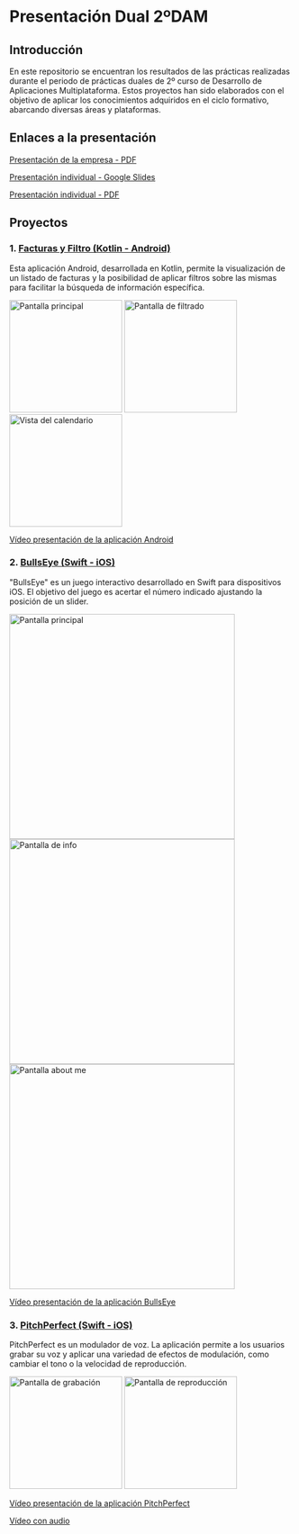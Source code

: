 # Presentación Dual 2ºDAM

## Introducción

En este repositorio se encuentran los resultados de las prácticas realizadas durante el periodo de prácticas duales de 2º curso de Desarrollo de Aplicaciones Multiplataforma. Estos proyectos han sido elaborados con el objetivo de aplicar los conocimientos adquiridos en el ciclo formativo, abarcando diversas áreas y plataformas.

## Enlaces a la presentación

[Presentación de la empresa - PDF](https://github.com/marruiart/presentacion-dual-2-dam/files/14587196/Presentacion_Viewnext_2024.pdf)

[Presentación individual - Google Slides](https://docs.google.com/presentation/d/1JYg3PAPmWd1Sv3tM6FPoWqIY4Dx376uu0yZwg2nsS9I/edit?usp=sharing)

[Presentación individual - PDF](https://github.com/marruiart/presentacion-dual-2-dam/files/14587142/Marina.Ruiz.-.ViewNext.pdf)

## Proyectos

### 1. [Facturas y Filtro (Kotlin - Android)](https://github.com/marruiart/facturas-kotlin.git)

Esta aplicación Android, desarrollada en Kotlin, permite la visualización de un listado de facturas y la posibilidad de aplicar filtros sobre las mismas para facilitar la búsqueda de información específica. 

<img src="https://github.com/marruiart/presentacion-dual-2-dam/assets/88201067/91260e46-0ea6-4376-837a-c317d86cb904" alt="Pantalla principal" width="200"/>
<img src="https://github.com/marruiart/presentacion-dual-2-dam/assets/88201067/6dd4d232-2240-46df-b292-3b5790355a3f" alt="Pantalla de filtrado" width="200"/>
<img src="https://github.com/marruiart/presentacion-dual-2-dam/assets/88201067/997e8d14-34cb-4df2-b444-ff40bd2be854" alt="Vista del calendario" width="200"/>

[Vídeo presentación de la aplicación Android](https://github.com/marruiart/presentacion-dual-2-dam/assets/88201067/11aa03c2-427a-40c9-a2cd-13ba918679cf)

### 2. [BullsEye (Swift - iOS)](https://github.com/marruiart/BullsEye-iOS-UIKit.git)

"BullsEye" es un juego interactivo desarrollado en Swift para dispositivos iOS. El objetivo del juego es acertar el número indicado ajustando la posición de un slider. 

<img src="https://github.com/marruiart/presentacion-dual-2-dam/assets/88201067/26c39055-a4f0-4c4e-9b09-597244d186d6" alt="Pantalla principal" width="400"/>
<img src="https://github.com/marruiart/presentacion-dual-2-dam/assets/88201067/6bb9d81f-e59e-41b3-bf1d-a1ed614e7e5c" alt="Pantalla de info" width="400"/>
<img src="https://github.com/marruiart/presentacion-dual-2-dam/assets/88201067/3f1e91d3-be02-42e8-839e-2033439a70b5" alt="Pantalla about me" width="400"/>

[Vídeo presentación de la aplicación BullsEye](https://github.com/marruiart/presentacion-dual-2-dam/assets/88201067/646e44db-da23-4643-acc3-a9119b30a68e)

### 3. [PitchPerfect (Swift - iOS)](https://github.com/marruiart/PitchPerfect-iOS-UIKit.git)

PitchPerfect es un modulador de voz. La aplicación permite a los usuarios grabar su voz y aplicar una variedad de efectos de modulación, como cambiar el tono o la velocidad de reproducción. 

<img src="https://github.com/marruiart/presentacion-dual-2-dam/assets/88201067/31149738-1f1b-4269-a84c-1baacc9d22c2" alt="Pantalla de grabación" width="200"/>
<img src="https://github.com/marruiart/presentacion-dual-2-dam/assets/88201067/d46aaf93-e732-455b-963d-4887c4bb5eba" alt="Pantalla de reproducción" width="200"/>

[Vídeo presentación de la aplicación PitchPerfect](https://github.com/marruiart/presentacion-dual-2-dam/assets/88201067/e35cbb2f-c507-4b64-9c9e-ecd1c030216b)

[Vídeo con audio](https://github.com/marruiart/presentacion-dual-2-dam/assets/88201067/b7677f02-545d-4ad0-a208-44b553784be5)

